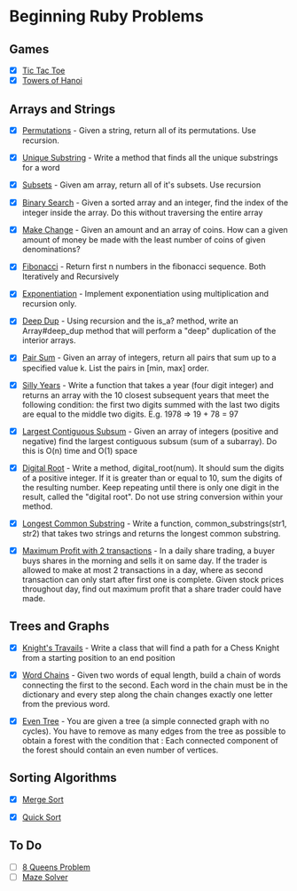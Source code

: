 # Beginning Ruby Problems

## Games

- [x] [Tic Tac Toe](lib/TicTacToe.rb)
- [x] [Towers of Hanoi](lib/towerHanoi.rb)

## Arrays and Strings

- [x] [Permutations](lib/permutations.rb) - Given a string, return all of its permutations. Use recursion.

- [x] [Unique Substring](lib/uniq_subs.rb) - Write a method that finds all the unique substrings for a word

- [x] [Subsets](lib/subsets.rb) - Given am array, return all of it's subsets. Use recursion

- [x] [Binary Search](lib/binary_search.rb) - Given a sorted array and an integer, find the index of the integer inside the array. Do this without traversing the entire array

- [x] [Make Change](lib/make_change.rb) - Given an amount and an array of coins. How can a given amount of money be made with the least number of coins of given denominations?

- [x] [Fibonacci](lib/fibonacci.rb) - Return first n numbers in the fibonacci sequence. Both Iteratively and Recursively

- [x] [Exponentiation](lib/exponentiation.rb) - Implement exponentiation using multiplication and recursion only.

- [x] [Deep Dup](lib/deep_dup.rb) - Using recursion and the is_a? method, write an Array#deep_dup method that will perform a "deep" duplication of the interior arrays.

- [x] [Pair Sum](lib/pair_sum.rb) - Given an array of integers, return all pairs that sum up to a specified value k. List the pairs in [min, max] order.

- [x] [Silly Years](lib/silly_years.rb) - Write a function that takes a year (four digit integer) and returns an
array with the 10 closest subsequent years that meet the following
condition: the first two digits summed with the last two digits are
equal to the middle two digits. E.g. 1978 => 19 + 78 = 97

- [x] [Largest Contiguous Subsum](lib/largest_contiguous_subsum.rb) - Given an array of integers (positive and negative) find the largest contiguous subsum (sum of a subarray). Do this is O(n) time and O(1) space

- [x] [Digital Root](lib/digital_root.rb) - Write a method, digital_root(num). It should sum the digits of a positive integer. If it is greater than or equal to 10, sum the digits of the resulting number. Keep repeating until there is only one digit in the result, called the "digital root". Do not use string conversion within your method.

- [x] [Longest Common Substring](lib/longest_common_substring.rb) - Write a function, common_substrings(str1, str2) that takes two strings and returns the longest common substring.

- [x] [Maximum Profit with 2 transactions](lib/maximum_profit.rb) - In a daily share trading, a buyer buys shares in the morning and sells it on same day. If the trader is allowed to make at most 2 transactions in a day,
where as second transaction can only start after first one is complete. Given stock prices throughout day, find out maximum profit that a share trader could have made.

## Trees and Graphs

- [x] [Knight's Travails](lib/knight_path_finder.rb) - Write a class that will find a path for a Chess Knight from a starting position to an end position

- [x] [Word Chains](lib/word_chainer.rb) - Given two words of equal length, build a chain of words connecting the first to the second. Each word in the chain must be in the dictionary and every step along the chain changes exactly one letter from the previous word.

- [x] [Even Tree](lib/even_tree.rb) - You are given a tree (a simple connected graph with no cycles). You have to remove as many edges from the tree as possible to obtain a forest with the condition that : Each connected component of the forest should contain an even number of vertices.

## Sorting Algorithms

- [x] [Merge Sort](lib/merge_sort.rb)

- [x] [Quick Sort](lib/quicksort.rb)

## To Do

- [ ] [8 Queens Problem]()
- [ ] [Maze Solver]()
